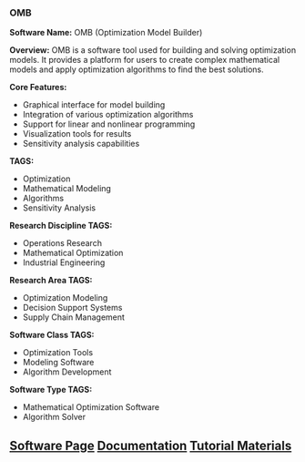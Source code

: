 ### OMB

**Software Name:** OMB (Optimization Model Builder)

**Overview:** OMB is a software tool used for building and solving optimization models. It provides a platform for users to create complex mathematical models and apply optimization algorithms to find the best solutions.

**Core Features:**
- Graphical interface for model building
- Integration of various optimization algorithms
- Support for linear and nonlinear programming
- Visualization tools for results
- Sensitivity analysis capabilities

**TAGS:**
- Optimization
- Mathematical Modeling
- Algorithms
- Sensitivity Analysis

**Research Discipline TAGS:**
- Operations Research
- Mathematical Optimization
- Industrial Engineering

**Research Area TAGS:**
- Optimization Modeling
- Decision Support Systems
- Supply Chain Management

**Software Class TAGS:**
- Optimization Tools
- Modeling Software
- Algorithm Development

**Software Type TAGS:**
- Mathematical Optimization Software
- Algorithm Solver

[Software Page](#)
[Documentation](#)
[Tutorial Materials](#)
--------------------------------------

